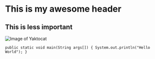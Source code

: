 # This is my awesome header
## This is less important

![Image of Yaktocat](https://octodex.github.com/images/yaktocat.png)


``` public static void main(String args[]) { System.out.println("Hello World"); } ```
